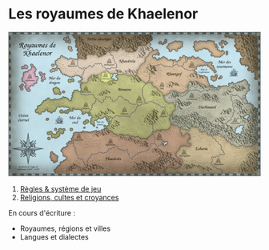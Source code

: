 # Les royaumes de Khaelenor

[![Carte des royaumes de Khaelenor](https://raw.githubusercontent.com/poulednd/public/refs/heads/master/maps/khaelenor-600x343.png)](https://github.com/poulednd/public/blob/master/maps/khaelenor-2800x1600.png)

1. [Règles & système de jeu](https://github.com/poulednd/public/blob/master/regles-et-systeme-de-jeu.md)
2. [Religions, cultes et croyances](https://github.com/poulednd/public/blob/master/religions-cultes-et-croyances.md)

En cours d'écriture :

- Royaumes, régions et villes
- Langues et dialectes
